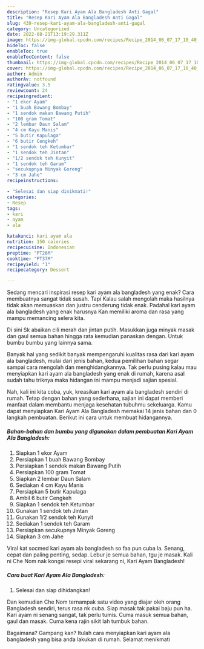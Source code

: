 ```yaml
---
description: "Resep Kari Ayam Ala Bangladesh Anti Gagal"
title: "Resep Kari Ayam Ala Bangladesh Anti Gagal"
slug: 439-resep-kari-ayam-ala-bangladesh-anti-gagal
category: Uncategorized
date: 2022-08-21T13:19:29.311Z
image: https://img-global.cpcdn.com/recipes/Recipe_2014_06_07_17_10_40_152_75ebd2_original_20131111_102751/680x482cq70/kari-ayam-ala-bangladesh-foto-resep-utama.jpg
hideToc: false
enableToc: true
enableTocContent: false
thumbnail: https://img-global.cpcdn.com/recipes/Recipe_2014_06_07_17_10_40_152_75ebd2_original_20131111_102751/680x482cq70/kari-ayam-ala-bangladesh-foto-resep-utama.jpg
cover: https://img-global.cpcdn.com/recipes/Recipe_2014_06_07_17_10_40_152_75ebd2_original_20131111_102751/680x482cq70/kari-ayam-ala-bangladesh-foto-resep-utama.jpg
author: Admin
authorAv: notfound
ratingvalue: 3.5
reviewcount: 24
recipeingredient:
- "1 ekor Ayam"
- "1 buah Bawang Bombay"
- "1 sendok makan Bawang Putih"
- "100 gram Tomat"
- "2 lembar Daun Salam"
- "4 cm Kayu Manis"
- "5 butir Kapulaga"
- "6 butir Cengkeh"
- "1 sendok teh Ketumbar"
- "1 sendok teh Jintan"
- "1/2 sendok teh Kunyit"
- "1 sendok teh Garam"
- "secukupnya Minyak Goreng"
- "3 cm Jahe"
recipeinstructions:

- "Selesai dan siap dinikmati!"
categories:
- Resep
tags:
- kari
- ayam
- ala

katakunci: kari ayam ala 
nutrition: 150 calories
recipecuisine: Indonesian
preptime: "PT26M"
cooktime: "PT37M"
recipeyield: "1"
recipecategory: Dessert

---
```



Sedang mencari inspirasi resep kari ayam ala bangladesh yang enak? Cara membuatnya sangat tidak susah. Tapi Kalau salah mengolah maka hasilnya tidak akan memuaskan dan justru cenderung tidak enak. Padahal kari ayam ala bangladesh yang enak harusnya Kan memiliki aroma dan rasa yang mampu memancing selera kita.


Di sini Sk abaikan cili merah dan jintan putih. Masukkan juga minyak masak dan gaul semua bahan hingga rata kemudian panaskan dengan. Untuk bumbu bumbu yang lainnya sama.

Banyak hal yang sedikit banyak mempengaruhi kualitas rasa dari kari ayam ala bangladesh, mulai dari jenis bahan, kedua pemilihan bahan segar sampai cara mengolah dan menghidangkannya. Tak perlu pusing kalau mau menyiapkan kari ayam ala bangladesh yang enak di rumah, karena asal sudah tahu triknya maka hidangan ini mampu menjadi sajian spesial.


Nah, kali ini kita coba, yuk, kreasikan kari ayam ala bangladesh sendiri di rumah. Tetap dengan bahan yang sederhana, sajian ini dapat memberi manfaat dalam membantu menjaga kesehatan tubuhmu sekeluarga. Kamu dapat menyiapkan Kari Ayam Ala Bangladesh memakai 14 jenis bahan dan 0 langkah pembuatan. Berikut ini cara untuk membuat hidangannya.

<!--inarticleads1-->

##### Bahan-bahan dan bumbu yang digunakan dalam pembuatan Kari Ayam Ala Bangladesh:

1. Siapkan 1 ekor Ayam
1. Persiapkan 1 buah Bawang Bombay
1. Persiapkan 1 sendok makan Bawang Putih
1. Persiapkan 100 gram Tomat
1. Siapkan 2 lembar Daun Salam
1. Sediakan 4 cm Kayu Manis
1. Persiapkan 5 butir Kapulaga
1. Ambil 6 butir Cengkeh
1. Siapkan 1 sendok teh Ketumbar
1. Gunakan 1 sendok teh Jintan
1. Gunakan 1/2 sendok teh Kunyit
1. Sediakan 1 sendok teh Garam
1. Persiapkan secukupnya Minyak Goreng
1. Siapkan 3 cm Jahe


Viral kat socmed kari ayam ala bangladesh so faa pun cuba la. Senang, cepat dan paling penting, sedap. Lebur je semua bahan, tgu je masak. Kali ni Che Nom nak kongsi resepi viral sekarang ni, Kari Ayam Bangladesh! 

<!--inarticleads2-->

##### Cara buat Kari Ayam Ala Bangladesh:


1. Selesai dan siap dihidangkan!

Dan kemudian Che Nom ternampak satu video yang diajar oleh orang Bangladesh sendiri, terus rasa nk cuba. Siap masak tak pakai baju pun ha. Kari ayam ni senang sangat, tak perlu tumis. Cuma masuk semua bahan, gaul dan masak. Cuma kena rajin sikit lah tumbuk bahan. 

Bagaimana? Gampang kan? Itulah cara menyiapkan kari ayam ala bangladesh yang bisa anda lakukan di rumah. Selamat menikmati
